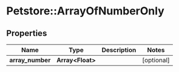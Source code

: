 # Petstore::ArrayOfNumberOnly

## Properties
Name | Type | Description | Notes
------------ | ------------- | ------------- | -------------
**array_number** | **Array&lt;Float&gt;** |  | [optional] 


